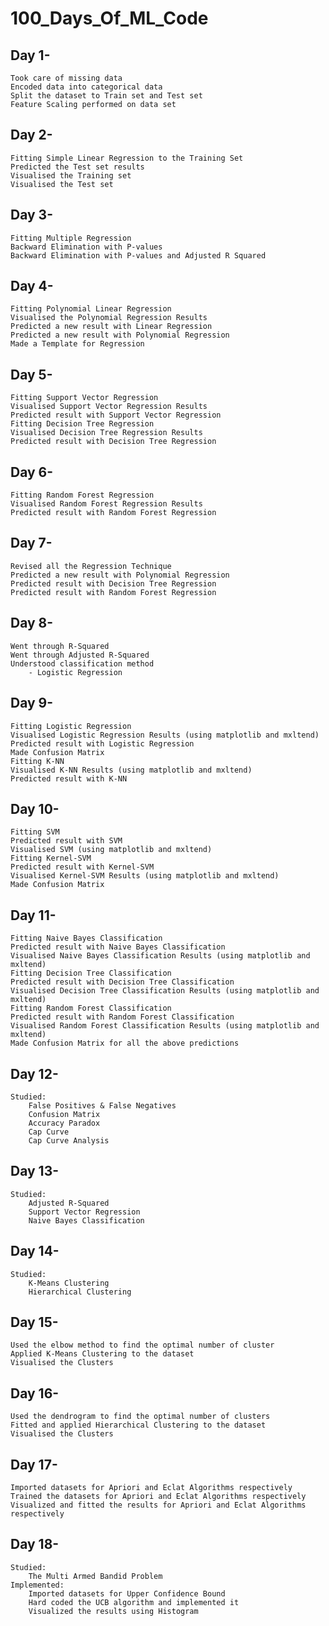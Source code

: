 # 100_Days_Of_ML_Code

## Day 1- 
    Took care of missing data
    Encoded data into categorical data
    Split the dataset to Train set and Test set
    Feature Scaling performed on data set
      
## Day 2-
    Fitting Simple Linear Regression to the Training Set
    Predicted the Test set results
    Visualised the Training set
    Visualised the Test set
    
## Day 3-
    Fitting Multiple Regression
    Backward Elimination with P-values
    Backward Elimination with P-values and Adjusted R Squared
    
## Day 4-
    Fitting Polynomial Linear Regression
    Visualised the Polynomial Regression Results
    Predicted a new result with Linear Regression
    Predicted a new result with Polynomial Regression
    Made a Template for Regression
  
 ## Day 5-
    Fitting Support Vector Regression
    Visualised Support Vector Regression Results
    Predicted result with Support Vector Regression
    Fitting Decision Tree Regression
    Visualised Decision Tree Regression Results
    Predicted result with Decision Tree Regression
    
## Day 6-
    Fitting Random Forest Regression
    Visualised Random Forest Regression Results
    Predicted result with Random Forest Regression
    
## Day 7-
    Revised all the Regression Technique 
    Predicted a new result with Polynomial Regression
    Predicted result with Decision Tree Regression
    Predicted result with Random Forest Regression
    
 ## Day 8-
    Went through R-Squared
    Went through Adjusted R-Squared
    Understood classification method
        - Logistic Regression

## Day 9-
    Fitting Logistic Regression
    Visualised Logistic Regression Results (using matplotlib and mxltend)
    Predicted result with Logistic Regression
    Made Confusion Matrix
    Fitting K-NN
    Visualised K-NN Results (using matplotlib and mxltend)
    Predicted result with K-NN

## Day 10-
    Fitting SVM
    Predicted result with SVM
    Visualised SVM (using matplotlib and mxltend)
    Fitting Kernel-SVM
    Predicted result with Kernel-SVM
    Visualised Kernel-SVM Results (using matplotlib and mxltend)
    Made Confusion Matrix
  
## Day 11-
    Fitting Naive Bayes Classification
    Predicted result with Naive Bayes Classification
    Visualised Naive Bayes Classification Results (using matplotlib and mxltend)
    Fitting Decision Tree Classification
    Predicted result with Decision Tree Classification
    Visualised Decision Tree Classification Results (using matplotlib and mxltend)
    Fitting Random Forest Classification
    Predicted result with Random Forest Classification
    Visualised Random Forest Classification Results (using matplotlib and mxltend)
    Made Confusion Matrix for all the above predictions
    
## Day 12-
    Studied:
        False Positives & False Negatives
        Confusion Matrix
        Accuracy Paradox
        Cap Curve
        Cap Curve Analysis
        
## Day 13-
    Studied:
        Adjusted R-Squared
        Support Vector Regression
        Naive Bayes Classification
        
## Day 14-
    Studied:
        K-Means Clustering
        Hierarchical Clustering
        
## Day 15-
    Used the elbow method to find the optimal number of cluster
    Applied K-Means Clustering to the dataset
    Visualised the Clusters 

## Day 16-
    Used the dendrogram to find the optimal number of clusters
    Fitted and applied Hierarchical Clustering to the dataset
    Visualised the Clusters 
  
## Day 17-
    Imported datasets for Apriori and Eclat Algorithms respectively
    Trained the datasets for Apriori and Eclat Algorithms respectively
    Visualized and fitted the results for Apriori and Eclat Algorithms respectively
    
## Day 18-
    Studied:
        The Multi Armed Bandid Problem
    Implemented:
        Imported datasets for Upper Confidence Bound
        Hard coded the UCB algorithm and implemented it
        Visualized the results using Histogram
